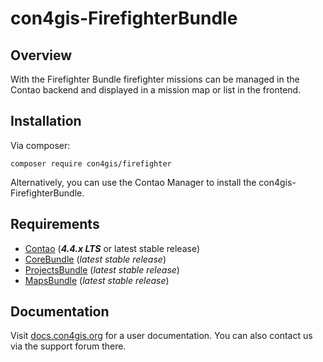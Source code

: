 # con4gis-FirefighterBundle
## Overview
With the Firefighter Bundle firefighter missions can be managed in the Contao backend and displayed in a mission map or list in the frontend.
## Installation
Via composer:
```
composer require con4gis/firefighter
```
Alternatively, you can use the Contao Manager to install the con4gis-FirefighterBundle.

## Requirements
- [Contao](https://github.com/contao/core-bundle) (***4.4.x LTS*** or latest stable release)
- [CoreBundle](https://github.com/Kuestenschmiede/CoreBundle/releases) (*latest stable release*)
- [ProjectsBundle](https://github.com/Kuestenschmiede/ProjectsBundle/releases) (*latest stable release*)
- [MapsBundle](https://github.com/Kuestenschmiede/MapsBundle/releases) (*latest stable release*)

## Documentation
Visit [docs.con4gis.org](https://docs.con4gis.org) for a user documentation. You can also contact us via the support forum there.